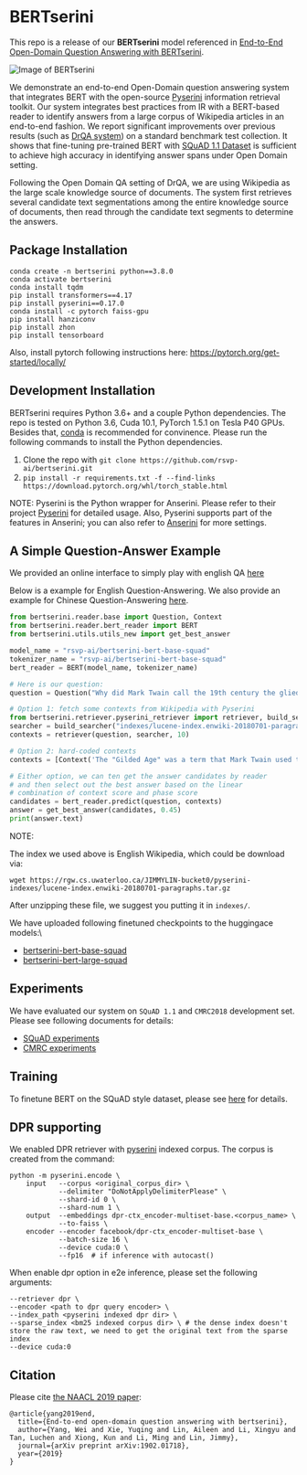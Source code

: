 # BERTserini


This repo is a release of our **BERTserini** model referenced in [End-to-End Open-Domain Question Answering with BERTserini](https://www.aclweb.org/anthology/N19-4013/). 


![Image of BERTserini](https://github.com/rsvp-ai/bertserini/blob/master/pipeline.png?raw=true)

We demonstrate an end-to-end Open-Domain question answering system that integrates BERT with the open-source [Pyserini](https://github.com/castorini/pyserini) information retrieval toolkit. Our system integrates best practices from IR with a BERT-based reader to identify answers from a large corpus of Wikipedia articles in an end-to-end fashion. We report significant improvements over previous results (such as [DrQA system](https://github.com/facebookresearch/DrQA)) on a standard benchmark test collection. It shows that fine-tuning pre-trained BERT with [SQuAD 1.1 Dataset](https://arxiv.org/abs/1606.05250) is sufficient to achieve high accuracy in identifying answer spans under Open Domain setting.

Following the Open Domain QA setting of DrQA, we are using Wikipedia as the large scale knowledge source of documents. The system first retrieves several candidate text segmentations among the entire knowledge source of documents, then read through the candidate text segments to determine the answers.

## Package Installation

```
conda create -n bertserini python==3.8.0
conda activate bertserini
conda install tqdm
pip install transformers==4.17
pip install pyserini==0.17.0
conda install -c pytorch faiss-gpu
pip install hanziconv
pip install zhon
pip install tensorboard
```

Also, install pytorch following instructions here: https://pytorch.org/get-started/locally/


## Development Installation
BERTserini requires Python 3.6+ and a couple Python dependencies. 
The repo is tested on Python 3.6, Cuda 10.1, PyTorch 1.5.1 on Tesla P40 GPUs.
Besides that, [conda](https://docs.conda.io/projects/conda/en/latest/user-guide/install/) is recommended for convinence. Please run the following commands to install the Python dependencies. 
1. Clone the repo with ```git clone https://github.com/rsvp-ai/bertserini.git```
2. ```pip install -r requirements.txt -f --find-links https://download.pytorch.org/whl/torch_stable.html```

NOTE: Pyserini is the Python wrapper for Anserini. 
Please refer to their project [Pyserini](https://github.com/castorini/pyserini) for detailed usage. Also, Pyserini supports part of the features in Anserini; you can also refer to [Anserini](https://github.com/castorini/anserini) for more settings.


## A Simple Question-Answer Example
We provided an online interface to simply play with english QA [here](https://huggingface.co/rsvp-ai/bertserini-bert-base-squad?text=Where+do+I+live%3F&context=My+name+is+Sarah+and+I+live+in+London)

Below is a example for English Question-Answering. We also provide an example for Chinese Question-Answering [here](docs/qa_example_zh.md).
```python
from bertserini.reader.base import Question, Context
from bertserini.reader.bert_reader import BERT
from bertserini.utils.utils_new import get_best_answer

model_name = "rsvp-ai/bertserini-bert-base-squad"
tokenizer_name = "rsvp-ai/bertserini-bert-base-squad"
bert_reader = BERT(model_name, tokenizer_name)

# Here is our question:
question = Question("Why did Mark Twain call the 19th century the glied age?")

# Option 1: fetch some contexts from Wikipedia with Pyserini
from bertserini.retriever.pyserini_retriever import retriever, build_searcher
searcher = build_searcher("indexes/lucene-index.enwiki-20180701-paragraphs")
contexts = retriever(question, searcher, 10)

# Option 2: hard-coded contexts
contexts = [Context('The "Gilded Age" was a term that Mark Twain used to describe the period of the late 19th century when there had been a dramatic expansion of American wealth and prosperity.')]

# Either option, we can ten get the answer candidates by reader
# and then select out the best answer based on the linear 
# combination of context score and phase score
candidates = bert_reader.predict(question, contexts)
answer = get_best_answer(candidates, 0.45)
print(answer.text)
```

NOTE:

 The index we used above is English Wikipedia, which could be download via:
```
wget https://rgw.cs.uwaterloo.ca/JIMMYLIN-bucket0/pyserini-indexes/lucene-index.enwiki-20180701-paragraphs.tar.gz
```

After unzipping these file, we suggest you putting it in `indexes/`.

We have uploaded following finetuned checkpoints to the huggingace models:\
- [bertserini-bert-base-squad](https://huggingface.co/rsvp-ai/bertserini-bert-base-squad)
- [bertserini-bert-large-squad](https://huggingface.co/rsvp-ai/bertserini-bert-large-squad)

## Experiments
We have evaluated our system on `SQuAD 1.1` and `CMRC2018` development set.
Please see following documents for details:  
- [SQuAD experiments](docs/experiments-squad.md)  
- [CMRC experiments](docs/experiments-cmrc.md)

## Training
To finetune BERT on the SQuAD style dataset, please see [here](docs/train_squad.md) for details.


## DPR supporting

We enabled DPR retriever with [pyserini](https://github.com/castorini/pyserini) indexed corpus.
The corpus is created from the command:
```
python -m pyserini.encode \
    input   --corpus <original_corpus_dir> \
            --delimiter "DoNotApplyDelimiterPlease" \
            --shard-id 0 \
            --shard-num 1 \
    output  --embeddings dpr-ctx_encoder-multiset-base.<corpus_name> \
            --to-faiss \
    encoder --encoder facebook/dpr-ctx_encoder-multiset-base \
            --batch-size 16 \
            --device cuda:0 \
            --fp16  # if inference with autocast()
```

When enable dpr option in e2e inference, please set the following arguments:

```
--retriever dpr \
--encoder <path to dpr query encoder> \
--index_path <pyserini indexed dpr dir> \
--sparse_index <bm25 indexed corpus dir> \ # the dense index doesn't store the raw text, we need to get the original text from the sparse index
--device cuda:0
```

## Citation

Please cite [the NAACL 2019 paper]((https://www.aclweb.org/anthology/N19-4013/)):

```
@article{yang2019end,
  title={End-to-end open-domain question answering with bertserini},
  author={Yang, Wei and Xie, Yuqing and Lin, Aileen and Li, Xingyu and Tan, Luchen and Xiong, Kun and Li, Ming and Lin, Jimmy},
  journal={arXiv preprint arXiv:1902.01718},
  year={2019}
}
```
